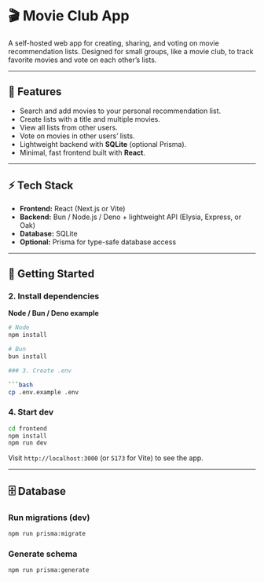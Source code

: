 # 🎬 Movie Club App

A self-hosted web app for creating, sharing, and voting on movie recommendation lists. Designed for small groups, like a movie club, to track favorite movies and vote on each other’s lists.

---

## 🧰 Features

- Search and add movies to your personal recommendation list.
- Create lists with a title and multiple movies.
- View all lists from other users.
- Vote on movies in other users’ lists.
- Lightweight backend with **SQLite** (optional Prisma).
- Minimal, fast frontend built with **React**.

---

## ⚡ Tech Stack

- **Frontend:** React (Next.js or Vite)
- **Backend:** Bun / Node.js / Deno + lightweight API (Elysia, Express, or Oak)
- **Database:** SQLite
- **Optional:** Prisma for type-safe database access

---

## 🚀 Getting Started

### 2. Install dependencies

**Node / Bun / Deno example**

```bash
# Node
npm install

# Bun
bun install

### 3. Create .env

```bash
cp .env.example .env
```

### 4. Start dev

```bash
cd frontend
npm install
npm run dev
```

Visit `http://localhost:3000` (or `5173` for Vite) to see the app.

---

## 🗄 Database

### Run migrations (dev)
```bash
npm run prisma:migrate
```

### Generate schema
```bash
npm run prisma:generate
```
